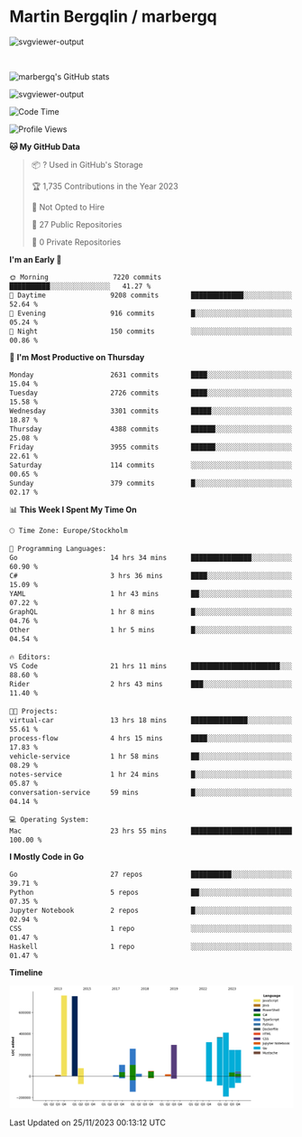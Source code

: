 # Martin Bergqlin / marbergq

![svgviewer-output](https://user-images.githubusercontent.com/2405410/206014777-22d41ecb-c24f-421d-b7d9-bba2cb5bb0de.svg)

<br>

<!--- [![Martin's Week](https://github-readme-stats.vercel.app/api/wakatime?username=marbergq&theme=dark)](https://github.com/anuraghazra/github-readme-stats) -->

![marbergq's GitHub stats](https://github-readme-stats.vercel.app/api?username=marbergq&count_private=true&show_icons=true)

![svgviewer-output](https://wakatime.com/badge/user/3f0a2069-6683-4e19-9a4a-7d21ea815067.svg)

<!--START_SECTION:waka-->
![Code Time](http://img.shields.io/badge/Code%20Time-3%2C541%20hrs%2027%20mins-blue)

![Profile Views](http://img.shields.io/badge/Profile%20Views-0-blue)

**🐱 My GitHub Data** 

> 📦 ? Used in GitHub's Storage 
 > 
> 🏆 1,735 Contributions in the Year 2023
 > 
> 🚫 Not Opted to Hire
 > 
> 📜 27 Public Repositories 
 > 
> 🔑 0 Private Repositories 
 > 
**I'm an Early 🐤** 

```text
🌞 Morning                7220 commits        ██████████░░░░░░░░░░░░░░░   41.27 % 
🌆 Daytime                9208 commits        █████████████░░░░░░░░░░░░   52.64 % 
🌃 Evening                916 commits         █░░░░░░░░░░░░░░░░░░░░░░░░   05.24 % 
🌙 Night                  150 commits         ░░░░░░░░░░░░░░░░░░░░░░░░░   00.86 % 
```
📅 **I'm Most Productive on Thursday** 

```text
Monday                   2631 commits        ████░░░░░░░░░░░░░░░░░░░░░   15.04 % 
Tuesday                  2726 commits        ████░░░░░░░░░░░░░░░░░░░░░   15.58 % 
Wednesday                3301 commits        █████░░░░░░░░░░░░░░░░░░░░   18.87 % 
Thursday                 4388 commits        ██████░░░░░░░░░░░░░░░░░░░   25.08 % 
Friday                   3955 commits        ██████░░░░░░░░░░░░░░░░░░░   22.61 % 
Saturday                 114 commits         ░░░░░░░░░░░░░░░░░░░░░░░░░   00.65 % 
Sunday                   379 commits         █░░░░░░░░░░░░░░░░░░░░░░░░   02.17 % 
```


📊 **This Week I Spent My Time On** 

```text
🕑︎ Time Zone: Europe/Stockholm

💬 Programming Languages: 
Go                       14 hrs 34 mins      ███████████████░░░░░░░░░░   60.90 % 
C#                       3 hrs 36 mins       ████░░░░░░░░░░░░░░░░░░░░░   15.09 % 
YAML                     1 hr 43 mins        ██░░░░░░░░░░░░░░░░░░░░░░░   07.22 % 
GraphQL                  1 hr 8 mins         █░░░░░░░░░░░░░░░░░░░░░░░░   04.76 % 
Other                    1 hr 5 mins         █░░░░░░░░░░░░░░░░░░░░░░░░   04.54 % 

🔥 Editors: 
VS Code                  21 hrs 11 mins      ██████████████████████░░░   88.60 % 
Rider                    2 hrs 43 mins       ███░░░░░░░░░░░░░░░░░░░░░░   11.40 % 

🐱‍💻 Projects: 
virtual-car              13 hrs 18 mins      ██████████████░░░░░░░░░░░   55.61 % 
process-flow             4 hrs 15 mins       ████░░░░░░░░░░░░░░░░░░░░░   17.83 % 
vehicle-service          1 hr 58 mins        ██░░░░░░░░░░░░░░░░░░░░░░░   08.29 % 
notes-service            1 hr 24 mins        █░░░░░░░░░░░░░░░░░░░░░░░░   05.87 % 
conversation-service     59 mins             █░░░░░░░░░░░░░░░░░░░░░░░░   04.14 % 

💻 Operating System: 
Mac                      23 hrs 55 mins      █████████████████████████   100.00 % 
```

**I Mostly Code in Go** 

```text
Go                       27 repos            ██████████░░░░░░░░░░░░░░░   39.71 % 
Python                   5 repos             ██░░░░░░░░░░░░░░░░░░░░░░░   07.35 % 
Jupyter Notebook         2 repos             █░░░░░░░░░░░░░░░░░░░░░░░░   02.94 % 
CSS                      1 repo              ░░░░░░░░░░░░░░░░░░░░░░░░░   01.47 % 
Haskell                  1 repo              ░░░░░░░░░░░░░░░░░░░░░░░░░   01.47 % 
```



**Timeline**

![Lines of Code chart](https://raw.githubusercontent.com/marbergq/marbergq/main/assets/bar_graph.png)


 Last Updated on 25/11/2023 00:13:12 UTC
<!--END_SECTION:waka-->
